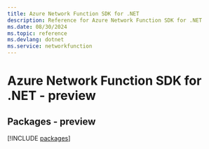 ```yaml
---
title: Azure Network Function SDK for .NET
description: Reference for Azure Network Function SDK for .NET
ms.date: 08/30/2024
ms.topic: reference
ms.devlang: dotnet
ms.service: networkfunction
---
```

# Azure Network Function SDK for .NET - preview
## Packages - preview
[!INCLUDE [packages](network-function-index.md)]